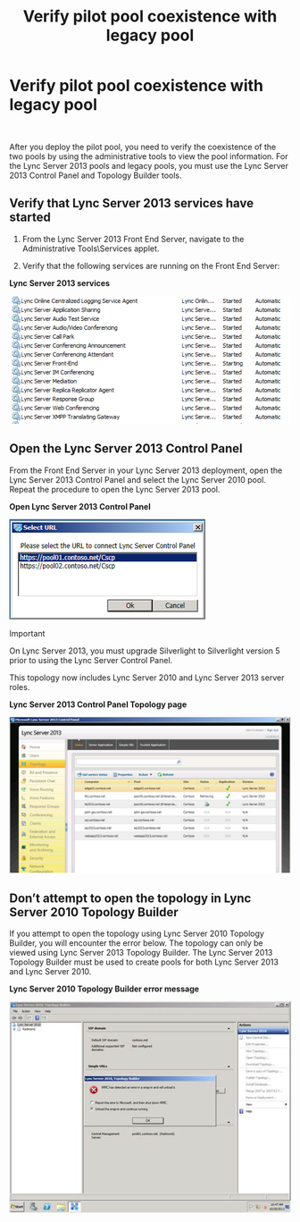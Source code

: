 ﻿---
title: Verify pilot pool coexistence with legacy pool
TOCTitle: Verify pilot pool coexistence with legacy pool
ms:assetid: fe7e14bb-c7eb-4719-b154-009e99360520
ms:mtpsurl: https://technet.microsoft.com/en-us/library/JJ205420(v=OCS.15)
ms:contentKeyID: 48185964
ms.date: 07/23/2014
mtps_version: v=OCS.15
---

# Verify pilot pool coexistence with legacy pool

 


After you deploy the pilot pool, you need to verify the coexistence of the two pools by using the administrative tools to view the pool information. For the Lync Server 2013 pools and legacy pools, you must use the Lync Server 2013 Control Panel and Topology Builder tools.

## Verify that Lync Server 2013 services have started

1.  From the Lync Server 2013 Front End Server, navigate to the Administrative Tools\\Services applet.

2.  Verify that the following services are running on the Front End Server:

**Lync Server 2013 services**

![List of Lync Server Services Started](images/JJ205420.cfff9385-6bf6-461c-982c-e727c9f20b70(OCS.15).png "List of Lync Server Services Started")

## Open the Lync Server 2013 Control Panel

From the Front End Server in your Lync Server 2013 deployment, open the Lync Server 2013 Control Panel and select the Lync Server 2010 pool. Repeat the procedure to open the Lync Server 2013 pool.

**Open Lync Server 2013 Control Panel**

![Select URL dialog box](images/JJ205420.b1f8e650-9c3c-4563-a403-5069f198342f(OCS.15).png "Select URL dialog box")


> [!IMPORTANT]
> On Lync Server 2013, you must upgrade Silverlight to Silverlight version 5 prior to using the Lync Server Control Panel.



This topology now includes Lync Server 2010 and Lync Server 2013 server roles.

**Lync Server 2013 Control Panel Topology page**

![Lync Server Control Panel - Topology page](images/JJ205420.4ed1cc7a-cb3e-42f6-82e2-6d4d71d19352(OCS.15).jpg "Lync Server Control Panel - Topology page")

## Don’t attempt to open the topology in Lync Server 2010 Topology Builder

If you attempt to open the topology using Lync Server 2010 Topology Builder, you will encounter the error below. The topology can only be viewed using Lync Server 2013 Topology Builder. The Lync Server 2013 Topology Builder must be used to create pools for both Lync Server 2013 and Lync Server 2010.

**Lync Server 2010 Topology Builder error message**

![Lync Server Topology Builder MMC Snap Error](images/JJ205420.f6666343-c348-4d81-ae0e-6ba5a44e16c4(OCS.15).png "Lync Server Topology Builder MMC Snap Error")

